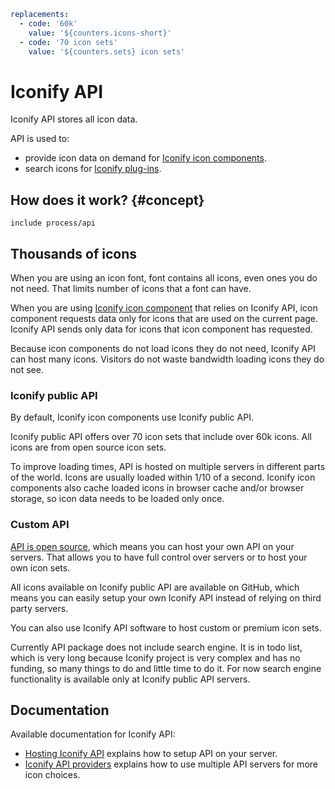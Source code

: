 ```yaml
replacements:
  - code: '60k'
    value: '${counters.icons-short}'
  - code: '70 icon sets'
    value: '${counters.sets} icon sets'
```

# Iconify API

Iconify API stores all icon data.

API is used to:

- provide icon data on demand for [Iconify icon components](../icon-components/components/index.md).
- search icons for [Iconify plug-ins](../design/index.md).

## How does it work? {#concept}

`include process/api`

## Thousands of icons

When you are using an icon font, font contains all icons, even ones you do not need. That limits number of icons that a font can have.

When you are using [Iconify icon component](../icon-components/index.md) that relies on Iconify API, icon component requests data only for icons that are used on the current page. Iconify API sends only data for icons that icon component has requested.

Because icon components do not load icons they do not need, Iconify API can host many icons. Visitors do not waste bandwidth loading icons they do not see.

### Iconify public API

By default, Iconify icon components use Iconify public API.

Iconify public API offers over 70 icon sets that include over 60k icons. All icons are from open source icon sets.

To improve loading times, API is hosted on multiple servers in different parts of the world. Icons are usually loaded within 1/10 of a second. Iconify icon components also cache loaded icons in browser cache and/or browser storage, so icon data needs to be loaded only once.

### Custom API

[API is open source](https://github.com/iconify/api.js), which means you can host your own API on your servers. That allows you to have full control over servers or to host your own icon sets.

All icons available on Iconify public API are available on GitHub, which means you can easily setup your own Iconify API instead of relying on third party servers.

You can also use Iconify API software to host custom or premium icon sets.

Currently API package does not include search engine. It is in todo list, which is very long because Iconify project is very complex and has no funding, so many things to do and little time to do it. For now search engine functionality is available only at Iconify public API servers.

## Documentation

Available documentation for Iconify API:

- [Hosting Iconify API](./hosting.md) explains how to setup API on your server.
- [Iconify API providers](./providers.md) explains how to use multiple API servers for more icon choices.
